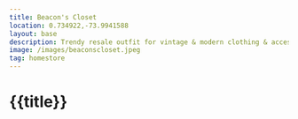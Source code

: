 ```yaml
--- 
title: Beacon's Closet
location: 0.734922,-73.9941588
layout: base
description: Trendy resale outfit for vintage & modern clothing & accessories from mass brands to top designers.
image: /images/beaconscloset.jpeg
tag: homestore
---
```




# {{title}}